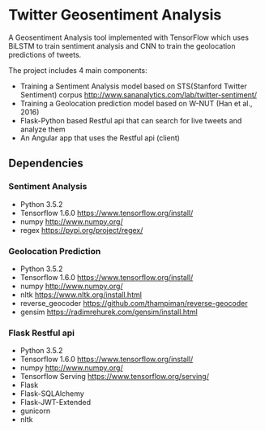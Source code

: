 # Twitter Geosentiment Analysis

A Geosentiment Analysis tool implemented with TensorFlow which uses BiLSTM to train sentiment analysis and CNN to train the geolocation predictions of tweets.

The project includes 4 main components:
- Training a Sentiment Analysis model based on STS(Stanford Twitter Sentiment) corpus <a>http://www.sananalytics.com/lab/twitter-sentiment/</a>
- Training a Geolocation prediction model based on W-NUT (Han et al., 2016) 
- Flask-Python based Restful api that can search for live tweets and analyze them
- An Angular app that uses the Restful api (client) 

## Dependencies
### Sentiment Analysis
* Python 3.5.2
* Tensorflow 1.6.0
    https://www.tensorflow.org/install/
* numpy
    http://www.numpy.org/
* regex
    https://pypi.org/project/regex/
 
 ### Geolocation Prediction
* Python 3.5.2
* Tensorflow 1.6.0
    https://www.tensorflow.org/install/
* numpy
    http://www.numpy.org/
* nltk
    https://www.nltk.org/install.html
* reverse_geocoder
    https://github.com/thampiman/reverse-geocoder
* gensim
    https://radimrehurek.com/gensim/install.html
### Flask Restful api
* Python 3.5.2
* Tensorflow 1.6.0
    https://www.tensorflow.org/install/
* numpy
    http://www.numpy.org/
* Tensorflow Serving
    https://www.tensorflow.org/serving/
* Flask
* Flask-SQLAlchemy
* Flask-JWT-Extended
* gunicorn
* nltk
